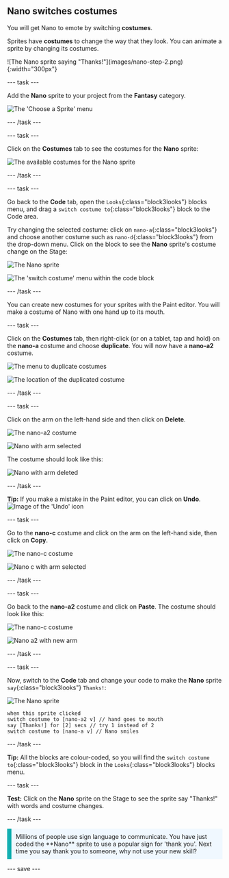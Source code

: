 ## Nano switches costumes

You will get Nano to emote by switching **costumes**.

Sprites have **costumes** to change the way that they look. You can animate a sprite by changing its costumes.

<div style="display: flex; flex-wrap: wrap">
<div style="flex-basis: 200px; flex-grow: 1; margin-right: 15px;">
![The Nano sprite saying "Thanks!"](images/nano-step-2.png){:width="300px"}
</div>
</div>

--- task ---

Add the **Nano** sprite to your project from the **Fantasy** category.

![The 'Choose a Sprite' menu](images/choose-sprite-menu.png)

--- /task ---

--- task ---

Click on the **Costumes** tab to see the costumes for the **Nano** sprite:

![The available costumes for the Nano sprite](images/nano-costumes.png)

--- /task ---

--- task ---

Go back to the **Code** tab, open the `Looks`{:class="block3looks"} blocks menu, and drag a `switch costume to`{:class="block3looks"} block to the Code area.

Try changing the selected costume: click on `nano-a`{:class="block3looks"} and choose another costume such as `nano-d`{:class="block3looks"} from the drop-down menu. Click on the block to see the **Nano** sprite's costume change on the Stage:

![The Nano sprite](images/nano-sprite.png)

![The 'switch costume' menu within the code block](images/nano-switch-costume-menu.png)

--- /task ---

You can create new costumes for your sprites with the Paint editor. You will make a costume of Nano with one hand up to its mouth. 

--- task ---

Click on the **Costumes** tab, then right-click (or on a tablet, tap and hold) on the **nano-a** costume and choose **duplicate**. You will now have a **nano-a2** costume.

![The menu to duplicate costumes](images/nano-duplicate-costume.png)

![The location of the duplicated costume](images/nano-a2-costume.png)

--- /task ---

--- task ---

Click on the arm on the left-hand side and then click on **Delete**.

![The nano-a2 costume](images/nano-a2.png)

![Nano with arm selected](images/nano-arm-selected.png)

The costume should look like this:

![Nano with arm deleted](images/nano-arm-deleted.png)

--- /task ---

**Tip:** If you make a mistake in the Paint editor, you can click on **Undo**.
![Image of the 'Undo' icon](images/nano-undo.png)

--- task ---

Go to the **nano-c** costume and click on the arm on the left-hand side, then click on **Copy**.

![The nano-c costume](images/nano-c.png)

![Nano c with arm selected](images/nano-c-arm-selected.png)

--- /task ---

--- task ---

Go back to the **nano-a2** costume and click on **Paste**. The costume should look like this:

![The nano-c costume](images/nano-a2.png)

![Nano a2 with new arm](images/nano-a2-new-arm.png)

--- /task ---

--- task ---

Now, switch to the **Code** tab and change your code to make the **Nano** sprite `say`{:class="block3looks"} `Thanks!`:

![The Nano sprite](images/nano-sprite.png)

```blocks3
when this sprite clicked
switch costume to [nano-a2 v] // hand goes to mouth
say [Thanks!] for [2] secs // try 1 instead of 2
switch costume to [nano-a v] // Nano smiles
```
--- /task ---

**Tip:** All the blocks are colour-coded, so you will find the `switch costume to`{:class="block3looks"} block in the `Looks`{:class="block3looks"} blocks menu.

--- task ---

**Test:** Click on the **Nano** sprite on the Stage to see the sprite say "Thanks!" with words and costume changes.

--- /task ---

<p style="border-left: solid; border-width:10px; border-color: #0faeb0; background-color: aliceblue; padding: 10px;">Millions of people use sign language to communicate. You have just coded the **Nano** sprite to use a popular sign for 'thank you'. Next time you say thank you to someone, why not use your new skill?
</p>

--- save ---
